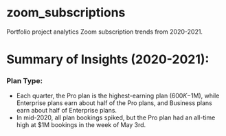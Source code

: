 # zoom_subscriptions
Portfolio project analytics Zoom subscription trends from 2020-2021.

# Summary of Insights (2020-2021):
### Plan Type:
- Each quarter, the Pro plan is the highest-earning plan ($600K-$1M), while Enterprise plans earn about half of the Pro plans, and Business plans earn about half of Enterprise plans.
- In mid-2020, all plan bookings spiked, but the Pro plan had an all-time high at $1M bookings in the week of May 3rd.


